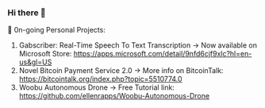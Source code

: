 ### Hi there 👋
🔭 0n-going Personal Projects:
1) Gabscriber: Real-Time Speech To Text Transcription -> Now available on Microsoft Store: https://apps.microsoft.com/detail/9nfd6cjf9xlc?hl=en-us&gl=US
2) Novel Bitcoin Payment Service 2.0 -> More info on BitcoinTalk: https://bitcointalk.org/index.php?topic=5510774.0
3) Woobu Autonomous Drone -> Free Tutorial link:  https://github.com/ellenrapps/Woobu-Autonomous-Drone


